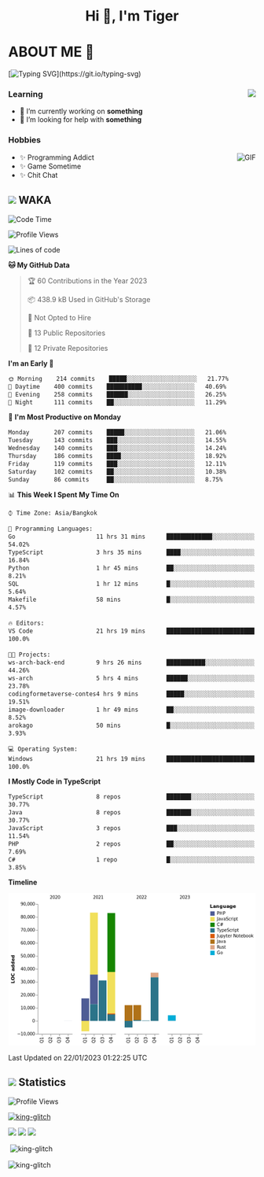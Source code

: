 <h1 align="center">Hi 👋, I'm Tiger</h1>




# ABOUT ME 💬

[![Typing SVG](https://readme-typing-svg.herokuapp.com?color=22F771&vCenter=true&lines=A+perssionate+developer+from+nowhere.)](https://git.io/typing-svg)

<div>
 <img align="right" src="https://spotify-github-profile.vercel.app/api/view?uid=12129734423&cover_image=false&theme=default&bar_color=22d016&bar_color_cover=true" />
 <h3>Learning</h3>
 
 <ul>
  <li>🔭 I’m currently working on <b>something</b></li>
  <li>🤝 I’m looking for help with <b>something</b></li>
 </ul>
 
</div>
<div>
 <h3>Hobbies</h3>
 <img align="right" height="475px"  alt="GIF" src="https://i.pinimg.com/originals/1f/b7/db/1fb7dbee557e5ed509f7517da8a84d58.gif" />
 <ul>
  <li>✨ Programming Addict</li>
  <li>✨ Game Sometime</li>
  <li>✨ Chit Chat</li>
 </ul>
 
</div>



## <img height="40" src="https://raw.githubusercontent.com/innng/innng/master/assets/kyubey.gif"/> WAKA

<!--START_SECTION:waka-->
![Code Time](http://img.shields.io/badge/Code%20Time-1%2C296%20hrs%2059%20mins-blue)

![Profile Views](http://img.shields.io/badge/Profile%20Views-6-blue)

![Lines of code](https://img.shields.io/badge/From%20Hello%20World%20I%27ve%20Written-268%20Thousand%20lines%20of%20code-blue)

**🐱 My GitHub Data** 

> 🏆 60 Contributions in the Year 2023
 > 
> 📦 438.9 kB Used in GitHub's Storage 
 > 
> 🚫 Not Opted to Hire
 > 
> 📜 13 Public Repositories 
 > 
> 🔑 12 Private Repositories  
 > 
**I'm an Early 🐤** 

```text
🌞 Morning    214 commits    █████░░░░░░░░░░░░░░░░░░░░   21.77% 
🌆 Daytime    400 commits    ██████████░░░░░░░░░░░░░░░   40.69% 
🌃 Evening    258 commits    ██████░░░░░░░░░░░░░░░░░░░   26.25% 
🌙 Night      111 commits    ██░░░░░░░░░░░░░░░░░░░░░░░   11.29%

```
📅 **I'm Most Productive on Monday** 

```text
Monday       207 commits    █████░░░░░░░░░░░░░░░░░░░░   21.06% 
Tuesday      143 commits    ███░░░░░░░░░░░░░░░░░░░░░░   14.55% 
Wednesday    140 commits    ███░░░░░░░░░░░░░░░░░░░░░░   14.24% 
Thursday     186 commits    ████░░░░░░░░░░░░░░░░░░░░░   18.92% 
Friday       119 commits    ███░░░░░░░░░░░░░░░░░░░░░░   12.11% 
Saturday     102 commits    ██░░░░░░░░░░░░░░░░░░░░░░░   10.38% 
Sunday       86 commits     ██░░░░░░░░░░░░░░░░░░░░░░░   8.75%

```


📊 **This Week I Spent My Time On** 

```text
⌚︎ Time Zone: Asia/Bangkok

💬 Programming Languages: 
Go                       11 hrs 31 mins      █████████████░░░░░░░░░░░░   54.02% 
TypeScript               3 hrs 35 mins       ████░░░░░░░░░░░░░░░░░░░░░   16.84% 
Python                   1 hr 45 mins        ██░░░░░░░░░░░░░░░░░░░░░░░   8.21% 
SQL                      1 hr 12 mins        █░░░░░░░░░░░░░░░░░░░░░░░░   5.64% 
Makefile                 58 mins             █░░░░░░░░░░░░░░░░░░░░░░░░   4.57%

🔥 Editors: 
VS Code                  21 hrs 19 mins      █████████████████████████   100.0%

🐱‍💻 Projects: 
ws-arch-back-end         9 hrs 26 mins       ███████████░░░░░░░░░░░░░░   44.26% 
ws-arch                  5 hrs 4 mins        ██████░░░░░░░░░░░░░░░░░░░   23.78% 
codingformetaverse-contes4 hrs 9 mins        █████░░░░░░░░░░░░░░░░░░░░   19.51% 
image-downloader         1 hr 49 mins        ██░░░░░░░░░░░░░░░░░░░░░░░   8.52% 
arokago                  50 mins             █░░░░░░░░░░░░░░░░░░░░░░░░   3.93%

💻 Operating System: 
Windows                  21 hrs 19 mins      █████████████████████████   100.0%

```

**I Mostly Code in TypeScript** 

```text
TypeScript               8 repos             ███████░░░░░░░░░░░░░░░░░░   30.77% 
Java                     8 repos             ███████░░░░░░░░░░░░░░░░░░   30.77% 
JavaScript               3 repos             ███░░░░░░░░░░░░░░░░░░░░░░   11.54% 
PHP                      2 repos             ██░░░░░░░░░░░░░░░░░░░░░░░   7.69% 
C#                       1 repo              █░░░░░░░░░░░░░░░░░░░░░░░░   3.85%

```


**Timeline**

![Chart not found](https://raw.githubusercontent.com/king-glitch/king-glitch/main/charts/bar_graph.png) 


 Last Updated on 22/01/2023 01:22:25 UTC
<!--END_SECTION:waka-->
## <img height="40" src="https://raw.githubusercontent.com/innng/innng/master/assets/kyubey.gif"/> Statistics
![Profile Views](https://komarev.com/ghpvc/?username=king-glitch)  

<p align="left"> 
 <a href="https://github.com/ryo-ma/github-profile-trophy">
  <img src="https://github-profile-trophy.vercel.app/?username=king-glitch&theme=dracula" alt="king-glitch" />
 </a> </p>

![](https://github-profile-summary-cards.vercel.app/api/cards/profile-details?username=king-glitch&theme=dracula)
![](https://github-profile-summary-cards.vercel.app/api/cards/stats?username=king-glitch&theme=dracula) 
![](https://github-profile-summary-cards.vercel.app/api/cards/productive-time?username=king-glitch&theme=dracula)


<p>&nbsp;<img align="center" src="https://github-readme-stats.vercel.app/api?username=king-glitch&theme=dracula" alt="king-glitch" /></p>

<p><img align="center" src="https://github-readme-streak-stats.herokuapp.com/?user=king-glitch&theme=dracula" alt="king-glitch" /></p>

